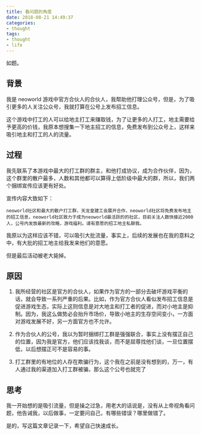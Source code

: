 ```yaml
---
title: 看问题的角度
date: 2018-08-21 14:49:37
categories:
- thought
tags:
- thought
- life
---
```


如题。

<!-- more -->

## 背景

我是 neoworld 游戏中官方合伙人的合伙人，我帮助他打理公众号，但是，为了吸引更多的人关注公众号，我就打算在公号上发布招工信息。

这个游戏中打工的人可以给地主打工来赚取钱，为了让更多的人打工，地主需要给予更高的价钱，我原本想搜集一下地主招工的信息，免费发布到公众号上，这样来吸引地主和打工的人的流量。

## 过程

我先联系了本游戏中最大的打工群的群主，和他打成协议，成为合作伙伴，因为，这个群里的散户最多，人数和其他都可以算得上低阶级中最大的群，所以，我们两个捆绑宣传应该更有好处。

宣传内容大致如下：

	neoworld社区和最大的散户打工群，天龙皇建工会展开合作，neoworld社区将免费发布地主的招工信息，neoworld社区致力于成为neoworld最活跃的的社区，目前关注人数快接近2000人，公号内发放最新的攻略，游戏福利。请有意愿的招工地主私聊我。

我原以为这样应该不错，可以吸引大批流量，事实上，后续的发展也在我的意料之中，有大批的招工地主给我发来他们的意愿。

但是最后活动被老大毙掉。

## 原因


1. 我所经营的社区是官方的合伙人，如果作为官方的一部分去破坏游戏平衡的话，就会导致一系列严重的后果。比如，作为官方合伙人看似发布招工信息是促进游戏生态，实际上这则信息是对大地主和打工者的促进，而对小地主是抑制。因为，我这么做势必会抬升市场价，导致小地主的生存空间变小，一方面对游戏发展不好，另一方面官方也不允许。

2. 作为合伙人的公号，我以为暂时捆绑打工群是强强联合，事实上没有摆正自己的位置，因为我是官方，他们应该找我谈，而不是屈尊找他们谈，一旦位置摆低，以后想摆正可不是容易的事。

3. 打工群里的有地位的人存在欺骗行为，这个我在之前是没有想到的，万一，有人通过我的渠道加入打工群被骗，那么这个公号也就完了



## 思考

我一开始想的是吸引流量，但是操之过急，用老大的话说是，没有从上帝视角看问题，他告诫我，以后做事，一定要问自己，有哪些错误？哪里做错了。

是的，写这篇文章记录一下，希望自己快速成长。
